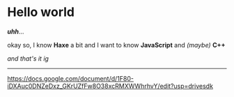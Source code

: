 # Hello world
***uhh***...

okay so, I know **Haxe** a bit
and I want to know **JavaScript** and *(maybe)* **C++**
 
*and that's it ig*
____
https://docs.google.com/document/d/1F80-iDXAuc0DNZeDxz_GKrUZfFw8O38xcRMXWWhrhvY/edit?usp=drivesdk
